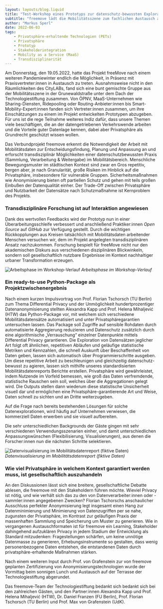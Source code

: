 ```yaml
---
layout: layouts/blog.liquid
title: "Test-Workshop eines Prototyps zur datenschutz-bewussten Exploration von Mobilitätsdatensätzen"
subtitle: "freemove lädt die Mobilitätsszene zum fachlichen Austausch an die TSB"
author: "Markus Sperl"
date: 2022-06-03
tags: 
    - Privatsphäre-erhaltende Technologien (PETs)
    - Privatsphäre
    - Prototyp
    - Stakeholderintegration
    - Mobility as a Service (MaaS)
    - Transdisziplinarität
---
```


Am Donnerstag, den 19.05.2022, hatte das Projekt freeMove nach einem weiteren Pandemiewinter endlich die Möglichkeit, in Präsenz mit Praxisvertreter:innen in Austausch zu treten. Ausnahmsweise nicht in den Räumlichkeiten des CityLABs, fand sich eine bunt gemischte Gruppe aus der Mobilitätsszene in der Grunewaldstraße unter dem Dach der Technologiestiftung zusammen. Von ÖPNV, MaaS-Unternehmen wie Sharing-Diensten, Ridepooling oder Routing-Anbieter:innen bis Smart-Mobility-Expert:innen fanden sich Vertreter:innen zusammen, um ihre Einschätzungen zu einem im Projekt entwickelten Prototypen abzugeben. Für uns ist die rege Teilnahme weiteres Indiz dafür, dass unsere Themen viele beschäftigen, die an der datengetriebenen Verkehrswende arbeiten und die Vorteile guter Datenlage kennen, dabei aber Privatsphäre als Grundrecht geschützt wissen wollen.
 

Das Verbundprojekt freemove erkennt die Notwendigkeit der Arbeit mit Mobilitätsdaten zur Entscheidungsfindung, Planung und Anpassung an und erforscht transdisziplinär Möglichkeiten einer datenschutzbewussten Praxis (Sammlung, Verarbeitung & Weitergabe) im Mobilitätsbereich. Menschliche Bewegungsmuster im städtischen Kontext sind zwar en Gros repetitiv, bergen aber, je nach Granularität, große Risiken im Hinblick auf die Privatsphäre, insbesondere für vulnerable Gruppen. Sicherheitsmaßnahmen wie Anonymisierung bieten oft partiellen Schutz und gehen mit teils großen Einbußen der Datenqualität einher. Der Trade-Off zwischen Privatsphäre und Nutzbarkeit der Datensätze nach Schutzmaßnahme ist Kernproblem des Projekts.

### Transdisziplinäre Forschung ist auf Interaktion angewiesen

Dank des wertvollen Feedbacks wird der Prototyp nun in einer Überarbeitungsschleife verbessert und anschließend Praktiker:innen _Open Source_ auf _GitHub_ zur Verfügung gestellt. Durch die wichtigen Rückkopplungen aus Kreisen tatsächlich mit Mobilitätsdaten arbeitender Menschen versuchen wir, dem im Projekt angelegten transdisziplinären Ansatz nachzukommen. Forschung bespielt für freeMove nicht nur den akademischen Diskurs aus verschiedenen disziplinären Blickwinkeln, sondern soll gesellschaftlich nutzbare Ergebnisse im Kontext nachhaltiger urbaner Transformation erzeugen.

![Arbeitsphase im Workshop-Verlauf](/assets/images/blog/Bild_1_Gruppenphase.jpg)
_Arbeitsphase im Workshop-Verlauf_

### Ein ready-to-use Python-Package als Projektzwischenergebnis

Nach einem kurzen Impulsvortrag von Prof. Florian Tschorsch (TU Berlin) zum Thema Differential Privacy und der Unmöglichkeit hundertprozentiger Datenanonymisierung stellten Alexandra Kapp und Prof. Helena Mihaljević (HTW) das Python-Package vor, mit welchem sich verschiedene Mobilitätsdatensätze automatisiert und unter Privatsphäregarantien untersuchen lassen. Das Package soll Zugriffe auf sensible Rohdaten durch automatisierte Aggregierung reduzieren und Datenschutz zusätzlich durch eine algorithmische „Verrauschung“ einzelner Datenpunkte mittels Differential Privacy garantieren. Die Exploration von Datensätzen jeglicher Art folgt oft ähnlichen, repetitiven Abläufen und geläufige statistische Metriken und Kennzahlen, die schnell Auskunft über Beschaffenheit von Daten geben, lassen sich automatisch über Programmierschritte ausgeben. Um diese repetitive Arbeit zu beschleunigen und gleichzeitig datenschutz-bewusst zu agieren, lassen sich mithilfe unseres standardisierten Mobilitätsdatenreports Berichte erstellen. Privatsphäre wird gewährleistet, indem Nutzende im Vorfeld bemessen, wie groß das Daten verfremdende, statistische Rauschen sein soll, welches über die Aggregationen gelegt wird. Die Outputs stellen dann wiederum diese statistische Unsicherheit visuell dar und ermöglichen eine Privatsphäre-garantierende Art und Weise, Daten schnell zu sichten und an Dritte weiterzugeben.
 
Auf die Frage nach bereits bestehenden Lösungen für solche Datenexplorationen, wird häufig auf Unternehmen verwiesen, die kommerziell Daten erwerben und sie visuell aufbereiten.

Die sehr unterschiedlichen Backgrounds der Gäste gingen mit sehr verschiedenen Verwendungsszenarien einher, und damit unterschiedlichen Anpassungswünschen (Flexibilisierung, Visualisierungen), aus denen die Forscher:innen nun die nächsten Schritte selektieren.

![Datenvisualisierung im Mobilitätsdatenreport (fiktive Daten)](/assets/images/blog/Bild_2_Visualisierung_Report.png)
_Datenvisualisierung im Mobilitätsdatenreport (fiktive Daten)_

### Wie viel Privatsphäre in welchem Kontext garantiert werden muss, ist gesellschaftlich auszuhandeln

An den Diskussionen lässt sich eine breitere, gesellschaftliche Debatte ablesen, die freemove mit den Stakeholdern führen möchte. Wieviel Privacy ist nötig, und wie verhält sich das zu den von Datenverarbeiter:innen oder -sammler:innen angegebenen Zwecken? Florian Tschorschs anschaulicher Ausschluss perfekter Anonymisierung legt insgesamt einen Hang zur Datenminimierung und Minimierung von Datenzugriffen per se nahe, zugunsten der Privatsphäre, im Kontrast zur geläufigen Praxis der massenhaften Sammlung und Speicherung um Muster zu generieren. Wie in vergangenen Austauschformaten ist für freemove ein Learning, Stakeholder dahingehend aufzuklären Privacy in jedem Stadium der Entwicklung als Standard mitzudenken: Fragestellungen schärfen, um keine unnötige Datenmasse zu generieren, Erhebungsinstrumente so gestalten, dass wenig personenbezogene Daten entstehen, die entstandenen Daten durch privatsphäre-erhaltende Maßnahmen stärken.

Nach einem weiteren Input durch Prof. von Grafenstein zur von freemove geplanten Zertifizierung von Anonymisierungstechnologien wurde der Vormittag beim sonnigen Lunch und Austausch auf der Terrasse der Technologiestiftung abgerundet.

Das freemove-Team der Technologiestiftung bedankt sich bedankt sich bei den zahlreichen Gästen, und den Partner:innen Alexandra Kapp und Prof. Helena Mihaljević (HTW), Dr. Daniel Franzen (FU Berlin), Prof. Florian Tschorsch (TU Berlin) und Prof. Max von Grafenstein (UdK).
